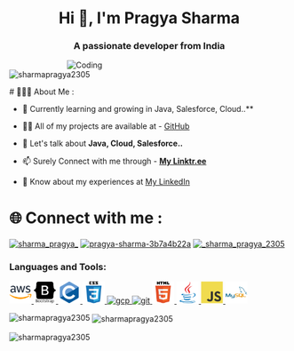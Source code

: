 <h1 align="center">Hi 👋, I'm Pragya Sharma</h1>
<h3 align="center">A passionate developer from India</h3>
<img align="right" alt="Coding" width="400" src="https://media.tenor.com/AlUkiGkR2j8AAAAM/new-game-ahagon-umiko-programming.gif">

<p align="left"> <img src="https://komarev.com/ghpvc/?username=sharmapragya2305&label=Profile%20views&color=0e75b6&style=flat" alt="sharmapragya2305" /> </p>
# 👨🏻‍💻 About Me :

- 🌱 Currently learning and growing in  Java, Salesforce, Cloud..**

- 👨‍💻 All of my projects are available at - [GitHub](https://github.com/sharmapragya2305)

- 💬 Let's talk about **Java, Cloud, Salesforce..**

- 📫 Surely Connect with me through - **[My Linktr.ee](https://https://linktr.ee/pragyasharma29)**

- 📄 Know about my experiences at [My LinkedIn](https://www.linkedin.com/in/pragya-sharma-3b7a4b22a/)
# 🌐 Connect with me :





<p align="left">
<a href="https://twitter.com/sharma_pragya_" target="blank"><img align="center" src="https://raw.githubusercontent.com/rahuldkjain/github-profile-readme-generator/master/src/images/icons/Social/twitter.svg" alt="sharma_pragya_" height="30" width="40" /></a>
<a href="https://linkedin.com/in/pragya-sharma-3b7a4b22a" target="blank"><img align="center" src="https://raw.githubusercontent.com/rahuldkjain/github-profile-readme-generator/master/src/images/icons/Social/linked-in-alt.svg" alt="pragya-sharma-3b7a4b22a" height="30" width="40" /></a>
<a href="https://instagram.com/_sharma_pragya_2305" target="blank"><img align="center" src="https://raw.githubusercontent.com/rahuldkjain/github-profile-readme-generator/master/src/images/icons/Social/instagram.svg" alt="_sharma_pragya_2305" height="30" width="40" /></a>
</p>

<h3 align="left">Languages and Tools:</h3>
<p align="left"> <a href="https://aws.amazon.com" target="_blank" rel="noreferrer"> <img src="https://raw.githubusercontent.com/devicons/devicon/master/icons/amazonwebservices/amazonwebservices-original-wordmark.svg" alt="aws" width="40" height="40"/> </a> <a href="https://getbootstrap.com" target="_blank" rel="noreferrer"> <img src="https://raw.githubusercontent.com/devicons/devicon/master/icons/bootstrap/bootstrap-plain-wordmark.svg" alt="bootstrap" width="40" height="40"/> </a> <a href="https://www.cprogramming.com/" target="_blank" rel="noreferrer"> <img src="https://raw.githubusercontent.com/devicons/devicon/master/icons/c/c-original.svg" alt="c" width="40" height="40"/> </a> <a href="https://www.w3schools.com/css/" target="_blank" rel="noreferrer"> <img src="https://raw.githubusercontent.com/devicons/devicon/master/icons/css3/css3-original-wordmark.svg" alt="css3" width="40" height="40"/> </a> <a href="https://cloud.google.com" target="_blank" rel="noreferrer"> <img src="https://www.vectorlogo.zone/logos/google_cloud/google_cloud-icon.svg" alt="gcp" width="40" height="40"/> </a> <a href="https://git-scm.com/" target="_blank" rel="noreferrer"> <img src="https://www.vectorlogo.zone/logos/git-scm/git-scm-icon.svg" alt="git" width="40" height="40"/> </a> <a href="https://www.w3.org/html/" target="_blank" rel="noreferrer"> <img src="https://raw.githubusercontent.com/devicons/devicon/master/icons/html5/html5-original-wordmark.svg" alt="html5" width="40" height="40"/> </a> <a href="https://www.java.com" target="_blank" rel="noreferrer"> <img src="https://raw.githubusercontent.com/devicons/devicon/master/icons/java/java-original.svg" alt="java" width="40" height="40"/> </a> <a href="https://developer.mozilla.org/en-US/docs/Web/JavaScript" target="_blank" rel="noreferrer"> <img src="https://raw.githubusercontent.com/devicons/devicon/master/icons/javascript/javascript-original.svg" alt="javascript" width="40" height="40"/> </a> <a href="https://www.mysql.com/" target="_blank" rel="noreferrer"> <img src="https://raw.githubusercontent.com/devicons/devicon/master/icons/mysql/mysql-original-wordmark.svg" alt="mysql" width="40" height="40"/> </a> </p>

<p><img align="left" src="https://github-readme-stats.vercel.app/api/top-langs?username=sharmapragya2305&show_icons=true&locale=en&layout=compact" alt="sharmapragya2305" /></p>

<p>&nbsp;<img align="center" src="https://github-readme-stats.vercel.app/api?username=sharmapragya2305&show_icons=true&locale=en" alt="sharmapragya2305" /></p>

<p><img align="center" src="https://github-readme-streak-stats.herokuapp.com/?user=sharmapragya2305&" alt="sharmapragya2305" /></p>

